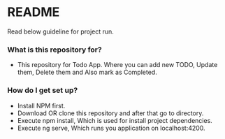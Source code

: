 # README #

Read below guideline for project run.

### What is this repository for? ###

* This repository for Todo App. Where you can add new TODO, Update them, Delete them and Also mark as Completed.

### How do I get set up? ###

* Install NPM first.
* Download OR clone this repository and after that go to directory.
* Execute npm install, Which is used for install project dependencies.
* Execute ng serve, Which runs you application on localhost:4200.
